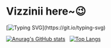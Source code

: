 # Vizzinii here~😉

<!--
**Vizzinii/Vizzinii** is a ✨ _special_ ✨ repository because its `README.md` (this file) appears on your GitHub profile.

Here are some ideas to get you started:

- 🔭 I’m currently working on ...
- 🌱 I’m currently learning ...
- 👯 I’m looking to collaborate on ...
- 🤔 I’m looking for help with ...
- 💬 Ask me about ...
- 📫 How to reach me: ...
- 😄 Pronouns: ...
- ⚡ Fun fact: ...
-->
[![Typing SVG](https://readme-typing-svg.demolab.com?font=Fira+Code&pause=1000&color=B1188D&width=435&lines=this+is+Vizzinii+,+welcome+!)](https://git.io/typing-svg)

[![Anurag's GitHub stats](https://github-readme-stats.vercel.app/api?username=Vizzinii&count_private=true&theme=radical&hide_title=true&rank_icon=percentile&show_owner=true)](https://github.com/anuraghazra/github-readme-stats)
&nbsp;
[![Top Langs](https://github-readme-stats.vercel.app/api/top-langs/?username=Vizzinii&theme=radical&layout=compact&hide_title=true)](https://github.com/Vizzinii/github-readme-stats)



